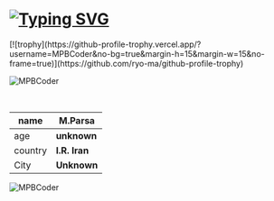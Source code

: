 # [![Typing SVG](https://readme-typing-svg.demolab.com?font=Fira+Code&pause=1000&color=63F7E5&vCenter=true&width=435&lines=Hi%2C+I'm+MPBCODER+;I'm+a+Rookie+Front-end+Developer)](https://git.io/typing-svg)
<be>
[![trophy](https://github-profile-trophy.vercel.app/?username=MPBCoder&no-bg=true&margin-h=15&margin-w=15&no-frame=true)](https://github.com/ryo-ma/github-profile-trophy)<br>
<p align="left"> <img src="https://komarev.com/ghpvc/?username=MPBCoder&label=Profile%20views&color=0e75b6&style=flat" alt="MPBCoder" /> </p><br>

name|**M.Parsa**
---|---
age|**unknown**
country|**I.R. Iran**
City|**Unknown**

<p><img align="left" style="weight: 100%;box-sizing: border-bott;"  src="https://github-readme-stats.vercel.app/api/top-langs?username=MPBCoder&show_icons=true&locale=en&layout=compact" alt="MPBCoder" /></p>
<!---
MPBCoder/MPBCoder is a ✨ special ✨ repository because its `README.md` (this file) appears on your GitHub profile.
You can click the Preview link to take a look at your changes.
--->
